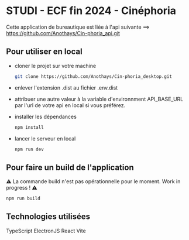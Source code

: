 # STUDI - ECF fin 2024 - Cinéphoria

Cette application de bureautique est liée à l'api suivante ==> https://github.com/Anothays/Cin-phoria_api.git

## Pour utiliser en local

- cloner le projet sur votre machine

  ```bash
  git clone https://github.com/Anothays/Cin-phoria_desktop.git
  ```

- enlever l'extension .dist au fichier .env.dist

- attribuer une autre valeur à la variable d'environnment API_BASE_URL par l'url de votre api en local si vous préférez.

- installer les dépendances

  ```bash
  npm install
  ```

- lancer le serveur en local

  ```bash
  npm run dev
  ```

## Pour faire un build de l'application

⚠️ La commande build n'est pas opérationnelle pour le moment. Work in progress ! ⚠️

```bash
npm run build
```

## Technologies utilisées

TypeScript
ElectronJS
React
Vite
